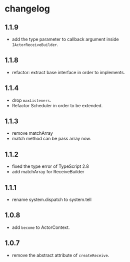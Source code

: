 # changelog

## 1.1.9

+ add the type parameter to callback argument inside `IActorReceiveBuilder`.

## 1.1.8

+ refactor: extract base interface in order to implements.

## 1.1.4

+ drop `maxListeners`.
+ Refactor Scheduler in order to be extended.

## 1.1.3

+ remove matchArray
+ match method can be pass array now.

## 1.1.2

+ fixed the type error of TypeScript 2.8
+ add matchArray for ReceiveBuilder

## 1.1.1

+ rename system.dispatch to system.tell

## 1.0.8

+ add `become` to ActorContext.

## 1.0.7

+ remove the abstract attribute of `createReceive`.